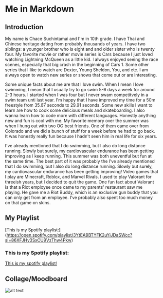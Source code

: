 
# Me in Markdown
## Introduction

 My name is Chace Suchintamai and I'm in 10th grade. I have Thai and Chinese heritage dating from probably thousands of years. I have two siblings: a younger brother who is eight and and older sister who is twenty four. My favorite movie or rather movie series is Cars because I just loved watching Lightning McQueen as a little kid. I always enjoyed seeing the race scenes, especially that big crash in the beginning of Cars 1.  Some other series that I like to watch are Dexter, Young Sheldon, You, and etc. I am always open to watch new series or shows that come out or are interesting. 

 Some unique facts about me are that I love swim. When I mean I love swimming, I mean that I usually try to go swim 5-6 days a week for around 2-3 hours. I started when I was four but I never swam competitvely in a swim team unti last year. I'm happy that I have improved my time for a 50m freestyle from 35.67 seconds to 29.91 seconds. Some new skills I want to learn are how to cook some delicious meals and skateboarding. I also wanna learn how to code more with different languages. Honestly anything new and fun is cool with me. My favorite memory over the summer was when I hung out with two OG best friends. One of them came over from Colorado and we did a bunch of stuff for a week before he had to go back. It was honestly really fun because I hadn't seen him in real life for six years. 


 I've already mentioned that I do swimming, but I also do long distance running. Slowly but surely, my cardiovascular endurance has been getting improving as I keep running. This summer was both uneventful but fun at the same time. The best part of it was probably the 
 I've already mentioned that I do swimming, but I also do long distance running. Slowly but surely, my cardiovascular endurance has been getting improving! Video games that I play are Minecraft, Roblox, and Marvel Rivals. I used to play Valorant for threeish years, but I decided to quit the game. One fun fact about Valorant is that a Riot employee once came to my parents' restaurant saw me playing. He gave me a Riot Buddy, which is an exclusive gun buddy that you can only get from an employee. I've probably also spent too much money on that game on skins.



## My Playlist
[This is my Spotify playlist:] (https://open.spotify.com/playlist/3YtEA9BTYFK2uYiJDaSWcc?si=86XFJHv3SxCU9VzThw4Pkw)

### This is my Spotify playlist:
[This is my spotify playlist!](https://open.spotify.com/playlist/3YtEA9BTYFK2uYiJDaSWcc?si=86XFJHv3SxCU9VzThw4Pkw)




## Collage/Moodboard 
![alt text](image.png)